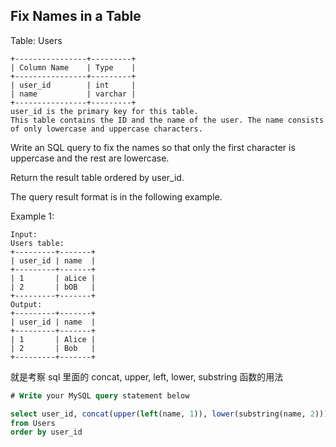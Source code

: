## Fix Names in a Table

Table: Users

```
+----------------+---------+
| Column Name    | Type    |
+----------------+---------+
| user_id        | int     |
| name           | varchar |
+----------------+---------+
user_id is the primary key for this table.
This table contains the ID and the name of the user. The name consists of only lowercase and uppercase characters.
```

Write an SQL query to fix the names so that only the first character is uppercase and the rest are lowercase.

Return the result table ordered by user_id.

The query result format is in the following example.

Example 1:

```
Input:
Users table:
+---------+-------+
| user_id | name  |
+---------+-------+
| 1       | aLice |
| 2       | bOB   |
+---------+-------+
Output:
+---------+-------+
| user_id | name  |
+---------+-------+
| 1       | Alice |
| 2       | Bob   |
+---------+-------+
```

就是考察 sql 里面的 concat, upper, left, lower, substring 函数的用法

```sql
# Write your MySQL query statement below

select user_id, concat(upper(left(name, 1)), lower(substring(name, 2))) as name
from Users
order by user_id
```
